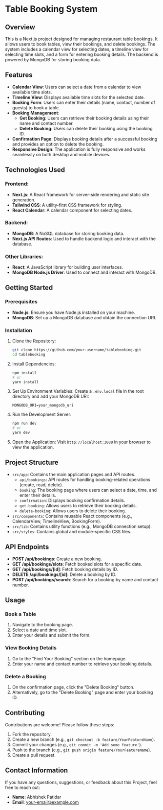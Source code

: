 # Table Booking System

## Overview

This is a Next.js project designed for managing restaurant table bookings. It allows users to book tables, view their bookings, and delete bookings. The system includes a calendar view for selecting dates, a timeline view for selecting time slots, and a form for entering booking details. The backend is powered by MongoDB for storing booking data.

## Features

- **Calendar View**: Users can select a date from a calendar to view available time slots.
- **Timeline View**: Displays available time slots for the selected date.
- **Booking Form**: Users can enter their details (name, contact, number of guests) to book a table.
- **Booking Management**:
  - **Get Booking**: Users can retrieve their booking details using their name and contact number.
  - **Delete Booking**: Users can delete their booking using the booking ID.
- **Confirmation Page**: Displays booking details after a successful booking and provides an option to delete the booking.
- **Responsive Design**: The application is fully responsive and works seamlessly on both desktop and mobile devices.

## Technologies Used

### Frontend:
- **Next.js**: A React framework for server-side rendering and static site generation.
- **Tailwind CSS**: A utility-first CSS framework for styling.
- **React Calendar**: A calendar component for selecting dates.

### Backend:
- **MongoDB**: A NoSQL database for storing booking data.
- **Next.js API Routes**: Used to handle backend logic and interact with the database.

### Other Libraries:
- **React**: A JavaScript library for building user interfaces.
- **MongoDB Node.js Driver**: Used to connect and interact with MongoDB.

## Getting Started

### Prerequisites
- **Node.js**: Ensure you have Node.js installed on your machine.
- **MongoDB**: Set up a MongoDB database and obtain the connection URI.

### Installation

1. Clone the Repository:

   ```bash
   git clone https://github.com/your-username/tablebooking.git
   cd tablebooking
   ```

2. Install Dependencies:

   ```bash
   npm install
   # or
   yarn install
   ```

3. Set Up Environment Variables:
   Create a `.env.local` file in the root directory and add your MongoDB URI:

   ```env
   MONGODB_URI=your_mongodb_uri
   ```

4. Run the Development Server:

   ```bash
   npm run dev
   # or
   yarn dev
   ```

5. Open the Application:
   Visit `http://localhost:3000` in your browser to view the application.

## Project Structure

- `src/app`: Contains the main application pages and API routes.
  - `api/bookings`: API routes for handling booking-related operations (create, read, delete).
  - `booking`: The booking page where users can select a date, time, and enter their details.
  - `confirmation`: Displays booking confirmation details.
  - `get-booking`: Allows users to retrieve their booking details.
  - `delete-booking`: Allows users to delete their booking.
- `src/components`: Contains reusable React components (e.g., CalendarView, TimelineView, BookingForm).
- `src/lib`: Contains utility functions (e.g., MongoDB connection setup).
- `src/styles`: Contains global and module-specific CSS files.

## API Endpoints

- **POST /api/bookings**: Create a new booking.
- **GET /api/bookings/slots**: Fetch booked slots for a specific date.
- **GET /api/bookings/[id]**: Fetch booking details by ID.
- **DELETE /api/bookings/[id]**: Delete a booking by ID.
- **POST /api/bookings/search**: Search for a booking by name and contact number.

## Usage

### Book a Table
1. Navigate to the booking page.
2. Select a date and time slot.
3. Enter your details and submit the form.

### View Booking Details
1. Go to the "Find Your Booking" section on the homepage.
2. Enter your name and contact number to retrieve your booking details.

### Delete a Booking
1. On the confirmation page, click the "Delete Booking" button.
2. Alternatively, go to the "Delete Booking" page and enter your booking ID.

## Contributing

Contributions are welcome! Please follow these steps:

1. Fork the repository.
2. Create a new branch (e.g., `git checkout -b feature/YourFeatureName`).
3. Commit your changes (e.g., `git commit -m 'Add some feature'`).
4. Push to the branch (e.g., `git push origin feature/YourFeatureName`).
5. Create a pull request.

## Contact Information

If you have any questions, suggestions, or feedback about this Project, feel free to reach out:

- **Name**: Abhishek Patidar
- **Email**: [your-email@example.com](mailto:abhipatidar253@gmail.com)
